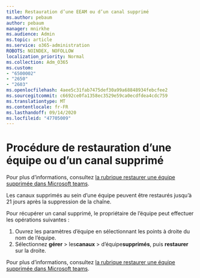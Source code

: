 ```yaml
---
title: Restauration d’une EEAM ou d’un canal supprimé
ms.author: pebaum
author: pebaum
manager: mnirkhe
ms.audience: Admin
ms.topic: article
ms.service: o365-administration
ROBOTS: NOINDEX, NOFOLLOW
localization_priority: Normal
ms.collection: Adm_O365
ms.custom:
- "6500002"
- "2650"
- "2603"
ms.openlocfilehash: 4aee5c31fab7475def30a99a68848934febcfee2
ms.sourcegitcommit: c6692ce0fa1358ec3529e59ca0ecdfdea4cdc759
ms.translationtype: MT
ms.contentlocale: fr-FR
ms.lasthandoff: 09/14/2020
ms.locfileid: "47705009"
---
```

# <a name="how-to-restore-a-deleted-team-or-channel"></a>Procédure de restauration d’une équipe ou d’un canal supprimé

Pour plus d’informations, consultez [la rubrique restaurer une équipe supprimée dans Microsoft teams](https://blogs.technet.microsoft.com/skypehybridguy/2017/07/23/restoring-a-deleted-team-in-microsoft-teams).

Les canaux supprimés au sein d’une équipe peuvent être restaurés jusqu’à 21 jours après la suppression de la chaîne.

Pour récupérer un canal supprimé, le propriétaire de l’équipe peut effectuer les opérations suivantes :

1. Ouvrez les paramètres d’équipe en sélectionnant les points à droite du nom de l’équipe.
2. Sélectionnez **gérer**  >  les**canaux**  >  d’équipe**supprimés**, puis **restaurer** sur la droite.

Pour plus d’informations, consultez [la rubrique restaurer une équipe supprimée dans Microsoft teams](https://blogs.technet.microsoft.com/skypehybridguy/2017/07/23/restoring-a-deleted-team-in-microsoft-teams).